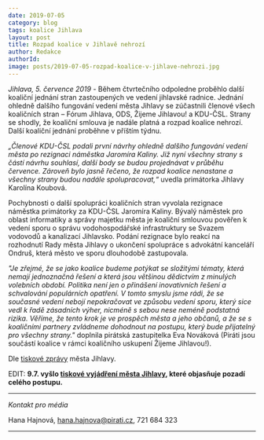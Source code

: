 ```yaml
---
date: 2019-07-05
category: blog
tags: koalice Jihlava
layout: post
title: Rozpad koalice v Jihlavě nehrozí
author: Redakce
authorId:  
image: posts/2019-07-05-rozpad-koalice-v-jihlave-nehrozi.jpg
---
```


*Jihlava, 5. července 2019* - Během čtvrtečního odpoledne proběhlo další koaliční jednání stran zastoupených ve vedení jihlavské radnice. Jednání ohledně dalšího fungování vedení města Jihlavy se zúčastnili členové všech koaličních stran – Fórum Jihlava, ODS, Žijeme Jihlavou! a KDU-ČSL. Strany se shodly, že koaliční smlouva je nadále platná a rozpad koalice nehrozí. Další koaliční jednání proběhne v příštím týdnu.

*„Členové KDU-ČSL podali první návrhy ohledně dalšího fungování vedení města po rezignaci náměstka Jaromíra Kaliny. Již nyní všechny strany s částí návrhu souhlasí, další body se budou projednávat v průběhu července. Zároveň bylo jasně řečeno, že rozpad koalice nenastane a všechny strany budou nadále spolupracovat,“* uvedla primátorka Jihlavy Karolína Koubová.

Pochybnosti o další spolupráci koaličních stran vyvolala rezignace náměstka primátorky za KDU-ČSL Jaromíra Kaliny. Bývalý náměstek pro oblast informatiky a správy majetku města je koaliční smlouvou pověřen k vedení sporu o správu vodohospodářské infrastruktury se Svazem vodovodů a kanalizací Jihlavsko. Podání rezignace bylo reakcí na rozhodnutí Rady města Jihlavy o ukončení spolupráce s advokátní kanceláří Ondruš, která město ve sporu dlouhodobě zastupovala.

*"Je zřejmé, že se jako koalice budeme potýkat se složitými tématy, která nemají jednoznačná řešení a která jsou většinou dědictvím z minulých volebních období. Politika není jen o přinášení inovativních řešení a schvalování populárních opatření. V tomto smyslu jsme rádi, že se současné vedení nebojí nepokračovat ve způsobu vedení sporu, který sice vedl k řadě zásadních výher, nicméně s sebou nese neméně podstatná rizika. Věříme, že tento krok je ve prospěch města a jeho občanů, a že se s koaličními partnery zvládneme dohodnout na postupu, který bude přijatelný pro všechny strany."* doplnila pirátská zastupitelka Eva Nováková (Piráti jsou součástí koalice v rámci koaličního uskupení Žijeme Jihlavou!).


Dle [tiskové zprávy](https://www.jihlava.cz/rozpad-koalice-nehrozi/d-533737?fbclid=IwAR3GoKsh4pBgciJ0_ldYTWd3HzbuBXMrwCp_sOyxHuXKFL-4yfybdnN078g) města Jihlavy.

EDIT: **9.7. vyšlo [tiskové vyjádření města Jihlavy](https://jihlava.cz/tiskove-vyjadreni-vedeni-mesta-jihlavy/d-533758?fbclid=IwAR108Aa98LpQb8SNfvKJikLSptqgL0VnEEtFc6Pxbt-4N99ZWKTq2irLDoU), které objasňuje pozadí celého postupu.**

---

*Kontakt pro média*

Hana Hajnová, hana.hajnova@pirati.cz, 721 684 323

---
